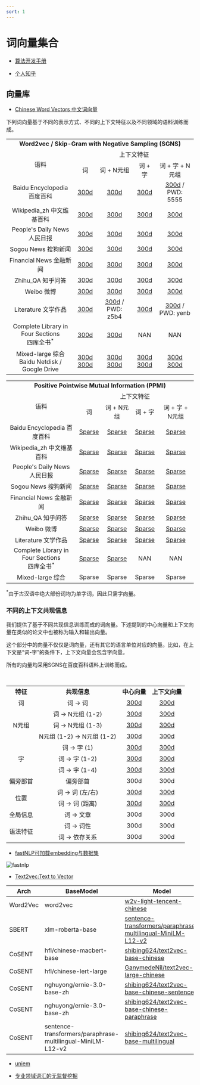 ```yaml
---
sort: 1
---
```


# 词向量集合

* [算法开发手册](https://kg-nlp.github.io/Algorithm-Project-Manual/向量表示/词向量集合.html)

* [个人知乎](https://www.zhihu.com/people/zhangyj-n)



## 向量库


* [Chinese Word Vectors 中文词向量](https://github.com/Embedding/Chinese-Word-Vectors/blob/master/README_zh.md)

下列词向量基于不同的表示方式、不同的上下文特征以及不同领域的语料训练而成。

<table align="center">
    <tr align="center">
        <td colspan="5"><b>Word2vec / Skip-Gram with Negative Sampling (SGNS)</b></td>
    </tr>
    <tr align="center">
        <td rowspan="2">语料</td>
        <td colspan="4">上下文特征</td>
    </tr>
    <tr  align="center">
      <td>词</td>
      <td>词 + N元组</td>
      <td>词 + 字</td>
      <td>词 + 字 + N元组</td>
    </tr>
    <tr  align="center">
      <td>Baidu Encyclopedia 百度百科</td>
      <td><a href="https://pan.baidu.com/s/1Rn7LtTH0n7SHyHPfjRHbkg">300d</a></td>
      <td><a href="https://pan.baidu.com/s/1XEmP_0FkQwOjipCjI2OPEw">300d</a></td>
      <td><a href="https://pan.baidu.com/s/1eeCS7uD3e_qVN8rPwmXhAw">300d</a></td>
      <td><a href="https://pan.baidu.com/s/1IiIbQGJ_AooTj5s8aZYcvA">300d</a> / PWD: 5555</td>
    </tr>
    <tr  align="center">
      <td>Wikipedia_zh 中文维基百科</td>
      <td><a href="https://pan.baidu.com/s/1AmXYWVgkxrG4GokevPtNgA">300d</a></td>
      <td><a href="https://pan.baidu.com/s/1ZKePwxwsDdzNrfkc6WKdGQ">300d</a></td>
      <td><a href="https://pan.baidu.com/s/1ZBVVD4mUSUuXOxlZ3V71ZA">300d</a></td>
      <td><a href="https://pan.baidu.com/s/19wQrclyynOnco3JBvnI5pA">300d</td>
    </tr>
    <tr  align="center">
      <td>People's Daily News 人民日报</td>
      <td><a href="https://pan.baidu.com/s/19sqMz-JAhhxh3o6ecvQxQw">300d</a></td>
      <td><a href="https://pan.baidu.com/s/1upPkA8KJnxTZBfjuNDtaeQ">300d</a></td>
      <td><a href="https://pan.baidu.com/s/1BvKk2QjbtQMch7EISppW2A">300d</a></td>
      <td><a href="https://pan.baidu.com/s/19Vso_k79FZb5OZCWQPAnFQ">300d</a></td>
    </tr>
    <tr  align="center">
      <td>Sogou News 搜狗新闻</td>
      <td><a href="https://pan.baidu.com/s/1tUghuTno5yOvOx4LXA9-wg">300d</a></td>
      <td><a href="https://pan.baidu.com/s/13yVrXeGYkxdGW3P6juiQmA">300d</a></td>
      <td><a href="https://pan.baidu.com/s/1pUqyn7mnPcUmzxT64gGpSw">300d</a></td>
      <td><a href="https://pan.baidu.com/s/1svFOwFBKnnlsqrF1t99Lnw">300d</a></td>
    </tr>
    <tr  align="center">
      <td>Financial News 金融新闻</td>
      <td><a href="https://pan.baidu.com/s/1EhtsbDa3ekzZPODWNLHcXA">300d</a></td>
      <td><a href="https://pan.baidu.com/s/1FcPHv7S4vUgnL7WeWf4_PA">300d</a></td>
      <td><a href="https://pan.baidu.com/s/13CAxY5ffRFuOcHZu8VmArw">300d</a></td>
      <td><a href="https://pan.baidu.com/s/1sqvrUtGBAZ7YWEsGz41DRQ">300d</a></td>
    </tr>
    <tr  align="center">
      <td>Zhihu_QA 知乎问答 </td>
      <td><a href="https://pan.baidu.com/s/1VGOs0RH7DXE5vRrtw6boQA">300d</a></td>
      <td><a href="https://pan.baidu.com/s/1OQ6fQLCgqT43WTwh5fh_lg">300d</a></td>
      <td><a href="https://pan.baidu.com/s/1_xogqF9kJT6tmQHSAYrYeg">300d</a></td>
      <td><a href="https://pan.baidu.com/s/1Fo27Lv_0nz8FXg-xbOz14Q">300d</a></td>
    </tr>
    <tr  align="center">
      <td>Weibo 微博</td>
      <td><a href="https://pan.baidu.com/s/1zbuUJEEEpZRNHxZ7Gezzmw">300d</a></td>
      <td><a href="https://pan.baidu.com/s/11PWBcvruXEDvKf2TiIXntg">300d</a></td>
      <td><a href="https://pan.baidu.com/s/10bhJpaXMCUK02nHvRAttqA">300d</a></td>
      <td><a href="https://pan.baidu.com/s/1FHl_bQkYucvVk-j2KG4dxA">300d</a></td>
    </tr>
    <tr  align="center">
      <td>Literature 文学作品</td>
      <td><a href="https://pan.baidu.com/s/1ciq8iXtcrHpu3ir_VhK0zg">300d</a></td>
      <td><a href="https://pan.baidu.com/s/1Oa4CkPd8o2xd6LEAaa4gmg">300d</a> / PWD: z5b4</td>
      <td><a href="https://pan.baidu.com/s/1IG8IxNp2s7vVklz-vyZR9A">300d</a></td>
      <td><a href="https://pan.baidu.com/s/1SEOKrJYS14HpqIaQT462kA">300d</a> / PWD: yenb</td>
    </tr>
    <tr  align="center">
      <td>Complete Library in Four Sections<br />四库全书<sup>*</sup></td>
      <td><a href="https://pan.baidu.com/s/1vPSeUsSiWYXEWAuokLR0qQ">300d</a></td>
      <td><a href="https://pan.baidu.com/s/1sS9E7sclvS_UZcBgHN7xLQ">300d</a></td>
      <td>NAN</td>
      <td>NAN</td>
    </tr>
    <tr  align="center">
      <td>Mixed-large 综合<br>Baidu Netdisk / Google Drive</td>
      <td>
        <a href="https://pan.baidu.com/s/1luy-GlTdqqvJ3j-A4FcIOw">300d</a><br>
        <a href="https://drive.google.com/open?id=1Zh9ZCEu8_eSQ-qkYVQufQDNKPC4mtEKR">300d</a>
      </td>
      <td>
        <a href="https://pan.baidu.com/s/1oJol-GaRMk4-8Ejpzxo6Gw">300d</a><br>
        <a href="https://drive.google.com/open?id=1WUU9LnoAjs--1E_WqcghLJ-Pp8bb38oS">300d</a>
      </td>
      <td>
        <a href="https://pan.baidu.com/s/1DjIGENlhRbsVyHW-caRePg">300d</a><br>
        <a href="https://drive.google.com/open?id=1aVAK0Z2E5DkdIH6-JHbiWSL5dbAcz6c3">300d</a>
      </td>
      <td>
        <a href="https://pan.baidu.com/s/14JP1gD7hcmsWdSpTvA3vKA">300d</a><br>
        <a href="https://drive.google.com/open?id=1kSAl4_AOg3_6ayU7KRM0Nk66uGdSZdnk">300d</a>
      </td>
    </tr>
</table>

<table align="center">
    <tr align="center">
        <td colspan="5"><b>Positive Pointwise Mutual Information (PPMI)</b></td>
    </tr>
    <tr align="center">
        <td rowspan="2">语料</td>
        <td colspan="4">上下文特征</td>
    </tr>
    <tr  align="center">
      <td>词</td>
      <td>词 + N元组</td>
      <td>词 + 字</td>
      <td>词 + 字 + N元组</td>
    </tr>
    <tr  align="center">
      <td>Baidu Encyclopedia 百度百科</td>
      <td><a href="https://pan.baidu.com/s/1_itcjrQawCwcURa7WZLPOA">Sparse</a></td>
      <td><a href="https://pan.baidu.com/s/1cEZzN1S2senwWSyHOnL7YQ">Sparse</a></td>
      <td><a href="https://pan.baidu.com/s/1KcfFdyO0-kE9S9CwzIisfw">Sparse</a></td>
      <td><a href="https://pan.baidu.com/s/1FXYM3CY161_4QMgiH8vasQ">Sparse</a></td>
    </tr>
    <tr  align="center">
      <td>Wikipedia_zh 中文维基百科</td>
      <td><a href="https://pan.baidu.com/s/1MGXRrc54nITPzQ7sfEUjMA">Sparse</a></td>
      <td><a href="https://pan.baidu.com/s/1mtxZna8UJ7xBIxhBFntumQ">Sparse</a></td>
      <td><a href="https://pan.baidu.com/s/1dDImpAx41V73Byl2julOGA">Sparse</a></td>
      <td><a href="https://pan.baidu.com/s/1bsBQHXFpxMHGBexYof1_rw">Sparse</a></td>
    </tr>
    <tr  align="center">
      <td>People's Daily News 人民日报</td>
      <td><a href="https://pan.baidu.com/s/1NLr1K7aapU2sYBvzbVny5g">Sparse</a></td>
      <td><a href="https://pan.baidu.com/s/1LJl3Br0ccGDHP0XX2k3pVw">Sparse</a></td>
      <td><a href="https://pan.baidu.com/s/1GQQXGMn1AHh-BlifT0JD2g">Sparse</a></td>
      <td><a href="https://pan.baidu.com/s/1Xm9Ec3O3rJ6ayrwVwonC7g">Sparse</a></td>
    </tr>
    <tr  align="center">
      <td>Sogou News 搜狗新闻</td>
      <td><a href="https://pan.baidu.com/s/1ECA51CZLp9_JB_me7YZ9-Q">Sparse</a></td>
      <td><a href="https://pan.baidu.com/s/1FO39ZYy1mStERf_b53Y_yQ">Sparse</a></td>
      <td><a href="https://pan.baidu.com/s/1lLBFBk8nn3spFAvKY9IJ6A">Sparse</a></td>
      <td><a href="https://pan.baidu.com/s/1f-dLQZlZo_-B5ZKcPIc6rw">Sparse</a></td>
    </tr>
    <tr  align="center">
      <td>Financial News 金融新闻</td>
      <td><a href="https://pan.baidu.com/s/10wtgdmrTsTrjpSDvI0KzOw">Sparse</a></td>
      <td><a href="https://pan.baidu.com/s/1b6zjvhOIqTdACSSbriisVw">Sparse</a></td>
      <td><a href="https://pan.baidu.com/s/1w24vCfgqcoJvPxsB5VrRvw">Sparse</a></td>
      <td><a href="https://pan.baidu.com/s/1b9BPiDRhiEZ-6ybTcovrqQ">Sparse</a></td>
    </tr>
    <tr  align="center">
      <td>Zhihu_QA 知乎问答 </td>
      <td><a href="https://pan.baidu.com/s/1VaUP3YJC0IZKTbJ-1_8HZg">Sparse</a></td>
      <td><a href="https://pan.baidu.com/s/1g39PKwT0kSmpneKOgXR5YQ">Sparse</a></td>
      <td><a href="https://pan.baidu.com/s/1d8Bsuak0fyXxQOVUiNr-2w">Sparse</a></td>
      <td><a href="https://pan.baidu.com/s/1D5fteBX0Vy4czEqpxXjlrQ">Sparse</a></td>
    </tr>
    <tr  align="center">
      <td>Weibo 微博</td>
      <td><a href="https://pan.baidu.com/s/15O2EbToOzjNSkzJwAOk_Ug">Sparse</a></td>
      <td><a href="https://pan.baidu.com/s/11Dqywn0hfMhysto7bZS1Dw">Sparse</a></td>
      <td><a href="https://pan.baidu.com/s/1wY-7mfV6nwDj_tru6W9h4Q">Sparse</a></td>
      <td><a href="https://pan.baidu.com/s/1DMW-MgLApbQnWwDd-pT_qw">Sparse</a></td>
    </tr>
    <tr  align="center">
      <td>Literature 文学作品</td>
      <td><a href="https://pan.baidu.com/s/1HTHhlr8zvzhTwed7dO0sDg">Sparse</a></td>
      <td><a href="https://pan.baidu.com/s/1jAuGJBxKqgapt__urGsBOQ">Sparse</a></td>
      <td><a href="https://pan.baidu.com/s/173AJfCoAV0ZA8Z31tKBdTA">Sparse</a></td>
      <td><a href="https://pan.baidu.com/s/1dFCxke_Su3lLsuwZr7co3A">Sparse</a></td>
    </tr>
    <tr  align="center">
      <td>Complete Library in Four Sections<br />四库全书<sup>*</sup></td>
      <td><a href="https://pan.baidu.com/s/1NJ1Gc99oE0-GV0QxBqy-qw">Sparse</a></td>
      <td><a href="https://pan.baidu.com/s/1YGEgyXIbw0O4NtoM1ohjdA">Sparse</a></td>
      <td>NAN</td>
      <td>NAN</td>
    </tr>
    </tr>
    <tr  align="center">
      <td>Mixed-large 综合</td>
      <td>Sparse</td>
      <td>Sparse</td>
      <td>Sparse</td>
      <td>Sparse</td>
    </tr>
</table>

<sup>\*</sup>由于古汉语中绝大部份词均为单字词，因此只需字向量。

### 不同的上下文共现信息

我们提供了基于不同共现信息训练而成的词向量。下述提到的中心向量和上下文向量在类似的论文中也被称为输入和输出向量。

这个部分中的向量不仅仅是词向量，还有其它的语言单位对应的向量。比如，在上下文是“词-字”的条件下，上下文向量会包含字向量。

所有的向量均采用SGNS在百度百科语料上训练而成。

<table align="center">
  <tr align="center">
    <td><b>特征</b></td>
    <td><b>共现信息</b></td>
    <td><b>中心向量</b></td>
    <td><b>上下文向量</b></td>
  </tr>
  
  <tr align="center">
  	<td rowspan="1">词</td>
    <td>词 → 词</td>
    <td><a href="https://pan.baidu.com/s/1Rn7LtTH0n7SHyHPfjRHbkg">300d</a></td>
 	  <td><a href="https://pan.baidu.com/s/18T6DRVmS_cZu5u64EbbESQ">300d</a></td>
  </tr>

  <tr align="center">
    <td rowspan="3">N元组</td>
    <td>词 → N元组 (1-2)</td>
    <td><a href="https://pan.baidu.com/s/1XEmP_0FkQwOjipCjI2OPEw">300d</a></td>
 	  <td><a href="https://pan.baidu.com/s/12asujjAaaqxNFYRNP-MThw">300d</a></td>
  </tr>
  <tr align="center">
    <td>词 → N元组 (1-3)</td>
    <td><a href="https://pan.baidu.com/s/1oUmbxsnSuXf2jU8Jxu7U8A">300d</a></td>
 	  <td><a href="https://pan.baidu.com/s/1ylg6FfFHa0kXbiVz8bIL8g">300d</a></td>
  </tr>
  <tr align="center">
    <td>N元组 (1-2) → N元组 (1-2)</td>
    <td><a href="https://pan.baidu.com/s/1Za7DIGVhE6dMsTmxHb-izg">300d</a></td>
 	  <td><a href="https://pan.baidu.com/s/1oKI4Cs9eo7bg5mqfY1hdmg">300d</a></td>
  </tr>
  
  <tr align="center">
    <td rowspan="3">字</td>
    <td>词 → 字 (1)</td>
 	  <td><a href="https://pan.baidu.com/s/1c9yiosHKNIZwRlLzD_F1ig">300d</a></td>
    <td><a href="https://pan.baidu.com/s/1KGZ_x8r-lq-AuElLCSVzvQ">300d</a></td>
  </tr>
  <tr align="center">
    <td>词 → 字 (1-2)</td>
 	  <td><a href="https://pan.baidu.com/s/1eeCS7uD3e_qVN8rPwmXhAw">300d</a></td>
    <td><a href="https://pan.baidu.com/s/1q0ItLzbn5Tfb3LhepRCeEA">300d</a></td>
  </tr>
  <tr align="center">
    <td>词 → 字 (1-4)</td>
    <td><a href="https://pan.baidu.com/s/1WNWAnba56Rqjmx-FAN_7_g">300d</a></td>
 	  <td><a href="https://pan.baidu.com/s/1hJKTAz6PwS7wmz9wQgmYeg">300d</a></td>
  </tr>
  
  <tr align="center">
  	<td rowspan="1">偏旁部首</td>
    <td>偏旁部首</td>
    <td>300d</td>
 	  <td>300d</td>
  </tr>
  
  <tr align="center">
    <td rowspan="2">位置</td>
    <td>词 → 词 (左/右)</td>
    <td><a href="https://pan.baidu.com/s/1JvjcrXFZPknT5H5Xw6KRVg">300d</a></td>
 	  <td><a href="https://pan.baidu.com/s/1m6K9CnIIS8FrQZdDuF6hPQ">300d</a></td>
  </tr>
  <tr align="center">
    <td>词 → 词 (距离)</td>
    <td><a href="https://pan.baidu.com/s/1c29BDu4R1hyUX-sgvlHJnA">300d</a></td>
 	  <td><a href="https://pan.baidu.com/s/1sMZHIc-7eU6gRalHwtBHZw">300d</a></td>
  </tr>
  
  <tr align="center">
    <td>全局信息</td>
    <td>词 → 文章</td>
    <td>300d</td>
 	  <td>300d</td>
  </tr>
    
  <tr align="center">
    <td rowspan="2">语法特征</td>
    <td>词 → 词性</td>
    <td>300d</td>
 	  <td>300d</td>
  </tr>
  <tr align="center">
    <td>词 → 依存关系</td>
    <td>300d</td>
 	  <td>300d</td>
  </tr>
</table>

* [fastNLP可加载embedding与数据集](https://docs.qq.com/sheet/DVnpkTnF6VW9UeXdh?tab=BB08J2&_t=1676561011336)     

![fastnlp](https://note.youdao.com/yws/api/personal/file/WEBc4a78e7f5e022ea57bf91e47666ca7ac?method=download&shareKey=c41c2157c57d1af80d1d0249709f52e4)  
   

* [Text2vec:Text to Vector](https://github.com/shibing624/text2vec)

| Arch | BaseModel | Model|  
|----|----|----|  
| Word2Vec|word2vec|[w2v-light-tencent-chinese](https://ai.tencent.com/ailab/nlp/en/download.html) |   
| SBERT  | xlm-roberta-base | [sentence-transformers/paraphrase-multilingual-MiniLM-L12-v2](https://huggingface.co/sentence-transformers/paraphrase-multilingual-MiniLM-L12-v2) |   
| CoSENT | hfl/chinese-macbert-base | [shibing624/text2vec-base-chinese](https://huggingface.co/shibing624/text2vec-base-chinese) |   
| CoSENT | hfl/chinese-lert-large  | [GanymedeNil/text2vec-large-chinese](https://huggingface.co/GanymedeNil/text2vec-large-chinese) |   
| CoSENT  | nghuyong/ernie-3.0-base-zh                                   | [shibing624/text2vec-base-chinese-sentence](https://huggingface.co/shibing624/text2vec-base-chinese-sentence) |    
|CoSENT| nghuyong/ernie-3.0-base-zh| [shibing624/text2vec-base-chinese-paraphrase](https://huggingface.co/shibing624/text2vec-base-chinese-paraphrase)  |     
| CoSENT | sentence-transformers/paraphrase-multilingual-MiniLM-L12-v2 | [shibing624/text2vec-base-multilingual](https://huggingface.co/shibing624/text2vec-base-multilingual)  |   

 
* [uniem](https://github.com/wangyuxinwhy/uniem)

* [专业领域词汇的无监督挖掘](https://kexue.fm/archives/6540)
